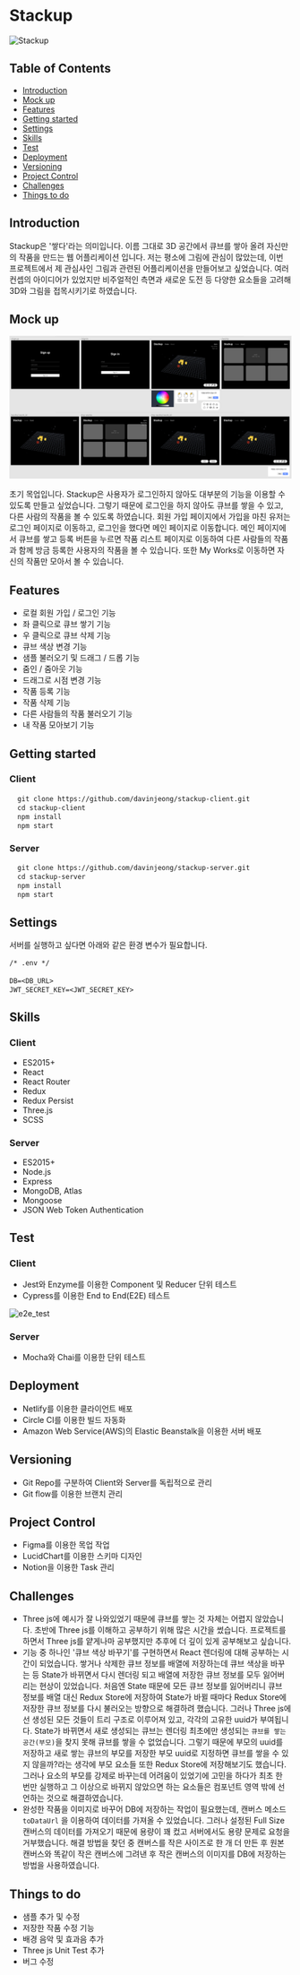 # Stackup

![Stackup](./stackup.gif)

## Table of Contents
- [Introduction](#introduction)
- [Mock up](#mock-up)
- [Features](#features)
- [Getting started](#getting-started)
- [Settings](#settings)
- [Skills](#skills)
- [Test](#test)
- [Deployment](#deployment)
- [Versioning](#versioning)
- [Project Control](#project-control)
- [Challenges](#challenges)
- [Things to do](#things-to-do)

## Introduction
Stackup은 '쌓다'라는 의미입니다. 이름 그대로 3D 공간에서 큐브를 쌓아 올려 자신만의 작품을 만드는 웹 어플리케이션 입니다. 저는 평소에 그림에 관심이 많았는데, 이번 프로젝트에서 제 관심사인 그림과 관련된 어플리케이션을 만들어보고 싶었습니다. 여러 컨셉의 아이디어가 있었지만 비주얼적인 측면과 새로운 도전 등 다양한 요소들을 고려해 3D와 그림을 접목시키기로 하였습니다.

## Mock up

![Mockup](./mockup.png)

초기 목업입니다. Stackup은 사용자가 로그인하지 않아도 대부분의 기능을 이용할 수 있도록 만들고 싶었습니다. 그렇기 때문에 로그인을 하지 않아도 큐브를 쌓을 수 있고, 다른 사람의 작품을 볼 수 있도록 하였습니다. 회원 가입 페이지에서 가입을 마친 유저는 로그인 페이지로 이동하고, 로그인을 했다면 메인 페이지로 이동합니다. 메인 페이지에서 큐브를 쌓고 등록 버튼을 누르면 작품 리스트 페이지로 이동하여 다른 사람들의 작품과 함께 방금 등록한 사용자의 작품을 볼 수 있습니다. 또한 My Works로 이동하면 자신의 작품만 모아서 볼 수 있습니다.

## Features
- 로컬 회원 가입 / 로그인 기능
- 좌 클릭으로 큐브 쌓기 기능
- 우 클릭으로 큐브 삭제 기능
- 큐브 색상 변경 기능
- 샘플 불러오기 및 드래그 / 드롭 기능
- 줌인 / 줌아웃 기능
- 드래그로 시점 변경 기능
- 작품 등록 기능
- 작품 삭제 기능
- 다른 사람들의 작품 불러오기 기능
- 내 작품 모아보기 기능

## Getting started
### Client
```
  git clone https://github.com/davinjeong/stackup-client.git
  cd stackup-client
  npm install
  npm start
```

### Server
```
  git clone https://github.com/davinjeong/stackup-server.git
  cd stackup-server
  npm install
  npm start
```

## Settings
서버를 실행하고 싶다면 아래와 같은 환경 변수가 필요합니다.
```
/* .env */

DB=<DB_URL>
JWT_SECRET_KEY=<JWT_SECRET_KEY>
```

## Skills
### Client
- ES2015+
- React
- React Router
- Redux
- Redux Persist
- Three.js
- SCSS

### Server
- ES2015+
- Node.js
- Express
- MongoDB, Atlas
- Mongoose
- JSON Web Token Authentication

## Test
### Client
- Jest와 Enzyme를 이용한 Component 및 Reducer 단위 테스트
- Cypress를 이용한 End to End(E2E) 테스트

![e2e_test](./e2e_test.gif)

### Server
- Mocha와 Chai를 이용한 단위 테스트

## Deployment
- Netlify를 이용한 클라이언트 배포
- Circle CI를 이용한 빌드 자동화
- Amazon Web Service(AWS)의 Elastic Beanstalk을 이용한 서버 배포

## Versioning
- Git Repo를 구분하여 Client와 Server를 독립적으로 관리
- Git flow를 이용한 브랜치 관리

## Project Control
- Figma를 이용한 목업 작업
- LucidChart를 이용한 스키마 디자인
- Notion을 이용한 Task 관리

## Challenges
- Three js에 예시가 잘 나와있었기 때문에 큐브를 쌓는 것 자체는 어렵지 않았습니다. 초반에 Three js를 이해하고 공부하기 위해 많은 시간을 썼습니다. 프로젝트를 하면서 Three js를 얕게나마 공부했지만 추후에 더 깊이 있게 공부해보고 싶습니다.
- 기능 중 하나인 '큐브 색상 바꾸기'를 구현하면서 React 렌더링에 대해 공부하는 시간이 되었습니다. 쌓거나 삭제한 큐브 정보를 배열에 저장하는데 큐브 색상을 바꾸는 등 State가 바뀌면서 다시 렌더링 되고 배열에 저장한 큐브 정보를 모두 잃어버리는 현상이 있었습니다. 처음엔 State 때문에 모든 큐브 정보를 잃어버리니 큐브 정보를 배열 대신 Redux Store에 저장하여 State가 바뀔 때마다 Redux Store에 저장한 큐브 정보를 다시 불러오는 방향으로 해결하려 했습니다. 그러나 Three js에선 생성된 모든 것들이 트리 구조로 이루어져 있고, 각각의 고유한 uuid가 부여됩니다. State가 바뀌면서 새로 생성되는 큐브는 렌더링 최초에만 생성되는 `큐브를 쌓는 공간(부모)`을 찾지 못해 큐브를 쌓을 수 없었습니다. 그렇기 때문에 부모의 uuid를 저장하고 새로 쌓는 큐브의 부모를 저장한 부모 uuid로 지정하면 큐브를 쌓을 수 있지 않을까?라는 생각에 부모 요소들 또한 Redux Store에 저장해보기도 했습니다. 그러나 요소의 부모를 강제로 바꾸는데 어려움이 있었기에 고민을 하다가 최초 한 번만 실행하고 그 이상으로 바뀌지 않았으면 하는 요소들은 컴포넌트 영역 밖에 선언하는 것으로 해결하였습니다.
- 완성한 작품을 이미지로 바꾸어 DB에 저장하는 작업이 필요했는데, 캔버스 메소드 `toDataUrl` 을 이용하여 데이터를 가져올 수 있었습니다. 그러나 설정된 Full Size 캔버스의 데이터를 가져오기 때문에 용량이 꽤 컸고 서버에서도 용량 문제로 요청을 거부했습니다. 해결 방법을 찾던 중 캔버스를 작은 사이즈로 한 개 더 만든 후 원본 캔버스와 똑같이 작은 캔버스에 그려낸 후 작은 캔버스의 이미지를 DB에 저장하는 방법을 사용하였습니다. 

## Things to do
- 샘플 추가 및 수정
- 저장한 작품 수정 기능
- 배경 음악 및 효과음 추가
- Three js Unit Test 추가
- 버그 수정

